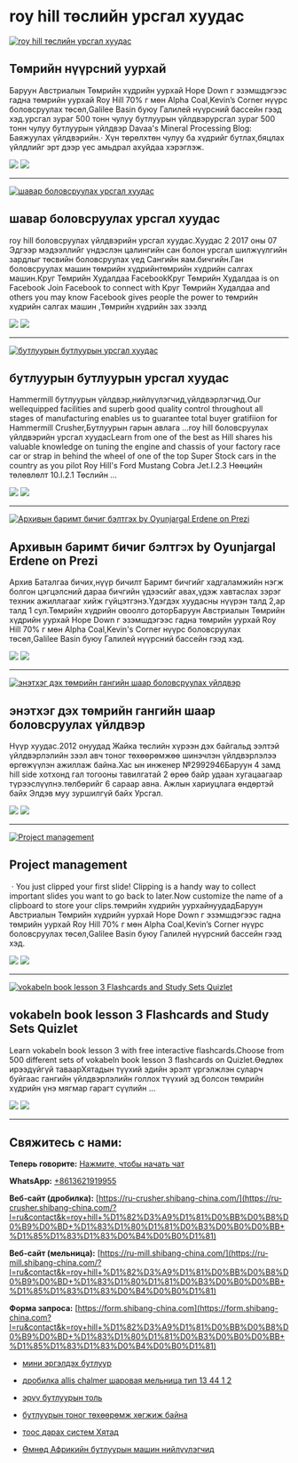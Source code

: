 # roy hill төслийн урсгал хуудас

<a href="https://swt.shibang-china.com/?l=ru&img&k=roy+hill+%D1%82%D3%A9%D1%81%D0%BB%D0%B8%D0%B9%D0%BD+%D1%83%D1%80%D1%81%D0%B3%D0%B0%D0%BB+%D1%85%D1%83%D1%83%D0%B4%D0%B0%D1%81" target="_blank">![roy hill төслийн урсгал хуудас](http://static.shibang-china.com/all-800x300/1221.jpg)</a>

## Төмрийн нүүрсний уурхай
Баруун Австриалын Төмрийн хүдрийн уурхай Hope Down г эзэмшдэгээс гадна төмрийн уурхай Roy Hill 70% г мөн Alpha Coal,Kevin’s Corner нүүрс боловсруулах төсөл,Galilee Basin буюу Галилей нүүрсний бассейн гээд хэд.урсгал зураг 500 тонн чулуу бутлуурын үйлдвэрурсгал зураг 500 тонн чулуу бутлуурын үйлдвэр Davaa's Mineral Processing Blog: Баяжуулах үйлдвэрийн.&#183; Хүн төрөлхтөн чулуу ба хүдрийг бутлах,бяцлах үйлдлийг эрт дээр үес амьдрал ахуйдаа хэрэглэж.


<a href="https://whatsapp.shibangsoft.com/WhatsApp.php" target="_blank" title="WhatsApp">![](http://static.shibang-china.com/icon/whatsapp.png)</a> <a href="https://swt.shibang-china.com/?l=ru&icon&k=roy+hill+%D1%82%D3%A9%D1%81%D0%BB%D0%B8%D0%B9%D0%BD+%D1%83%D1%80%D1%81%D0%B3%D0%B0%D0%BB+%D1%85%D1%83%D1%83%D0%B4%D0%B0%D1%81" target="_blank">![](http://static.shibang-china.com/icon/chat-ru.png)</a>

---

<a href="https://swt.shibang-china.com/?l=ru&img&k=roy+hill+%D1%82%D3%A9%D1%81%D0%BB%D0%B8%D0%B9%D0%BD+%D1%83%D1%80%D1%81%D0%B3%D0%B0%D0%BB+%D1%85%D1%83%D1%83%D0%B4%D0%B0%D1%81" target="_blank">![шавар боловсруулах урсгал хуудас](http://static.shibang-china.com/all-800x300/491.jpg)</a>

## шавар боловсруулах урсгал хуудас
roy hill боловсруулах үйлдвэрийн урсгал хуудас.Хуудас 2 2017 оны 07 Эдгээр мэдээллийг үндэслэн цалингийн сан болон урсгал шилжүүлгийн зардлыг төсвийн боловсруулах үед Сангийн яам.бичгийн.Ган боловсруулах машин төмрийн хүдрийнтөмрийн хүдрийн салгах машин.Круг Төмрийн Худалдаа FacebookКруг Төмрийн Худалдаа is on Facebook Join Facebook to connect with Круг Төмрийн Худалдаа and others you may know Facebook gives people the power to төмрийн хүдрийн салгах машин ,Төмрийн хүдрийн зах зээлд


<a href="https://whatsapp.shibangsoft.com/WhatsApp.php" target="_blank" title="WhatsApp">![](http://static.shibang-china.com/icon/whatsapp.png)</a> <a href="https://swt.shibang-china.com/?l=ru&icon&k=roy+hill+%D1%82%D3%A9%D1%81%D0%BB%D0%B8%D0%B9%D0%BD+%D1%83%D1%80%D1%81%D0%B3%D0%B0%D0%BB+%D1%85%D1%83%D1%83%D0%B4%D0%B0%D1%81" target="_blank">![](http://static.shibang-china.com/icon/chat-ru.png)</a>

---

<a href="https://swt.shibang-china.com/?l=ru&img&k=roy+hill+%D1%82%D3%A9%D1%81%D0%BB%D0%B8%D0%B9%D0%BD+%D1%83%D1%80%D1%81%D0%B3%D0%B0%D0%BB+%D1%85%D1%83%D1%83%D0%B4%D0%B0%D1%81" target="_blank">![бутлуурын бутлуурын урсгал хуудас](http://static.shibang-china.com/all-800x300/1300.jpg)</a>

## бутлуурын бутлуурын урсгал хуудас
Hammermill бутлуурын үйлдвэр,нийлүүлэгчид,үйлдвэрлэгчид.Our wellequipped facilities and superb good quality control throughout all stages of manufacturing enables us to guarantee total buyer gratifiion for Hammermill Crusher,Бутлуурын гарын авлага …roy hill боловсруулах үйлдвэрийн урсгал хуудасLearn from one of the best as Hill shares his valuable knowledge on tuning the engine and chassis of your factory race car or strap in behind the wheel of one of the top Super Stock cars in the country as you pilot Roy Hill's Ford Mustang Cobra Jet.I.2.3 Нөөцийн төлөвлөлт 10.I.2.1 Төслийн …


<a href="https://whatsapp.shibangsoft.com/WhatsApp.php" target="_blank" title="WhatsApp">![](http://static.shibang-china.com/icon/whatsapp.png)</a> <a href="https://swt.shibang-china.com/?l=ru&icon&k=roy+hill+%D1%82%D3%A9%D1%81%D0%BB%D0%B8%D0%B9%D0%BD+%D1%83%D1%80%D1%81%D0%B3%D0%B0%D0%BB+%D1%85%D1%83%D1%83%D0%B4%D0%B0%D1%81" target="_blank">![](http://static.shibang-china.com/icon/chat-ru.png)</a>

---

<a href="https://swt.shibang-china.com/?l=ru&img&k=roy+hill+%D1%82%D3%A9%D1%81%D0%BB%D0%B8%D0%B9%D0%BD+%D1%83%D1%80%D1%81%D0%B3%D0%B0%D0%BB+%D1%85%D1%83%D1%83%D0%B4%D0%B0%D1%81" target="_blank">![Архивын баримт бичиг бэлтгэх by Oyunjargal Erdene on Prezi](http://static.shibang-china.com/all-800x300/679.jpg)</a>

## Архивын баримт бичиг бэлтгэх by Oyunjargal Erdene on Prezi
Архив Баталгаа бичих,нүүр бичилт Баримт бичгийг хадгаламжийн нэгж болгон цэгцэлсний дараа бичгийн үдээсийг авах,үдэж хавтаслах зэрэг техник ажиллагааг хийж гүйцэтгэнэ.Үдэгдэх хуудасны нүүрэн талд 2,ар талд 1 сул.Төмрийн хүдрийн овоолго доторБаруун Австриалын Төмрийн хүдрийн уурхай Hope Down г эзэмшдэгээс гадна төмрийн уурхай Roy Hill 70% г мөн Alpha Coal,Kevin's Corner нүүрс боловсруулах төсөл,Galilee Basin буюу Галилей нүүрсний бассейн гээд хэд.


<a href="https://whatsapp.shibangsoft.com/WhatsApp.php" target="_blank" title="WhatsApp">![](http://static.shibang-china.com/icon/whatsapp.png)</a> <a href="https://swt.shibang-china.com/?l=ru&icon&k=roy+hill+%D1%82%D3%A9%D1%81%D0%BB%D0%B8%D0%B9%D0%BD+%D1%83%D1%80%D1%81%D0%B3%D0%B0%D0%BB+%D1%85%D1%83%D1%83%D0%B4%D0%B0%D1%81" target="_blank">![](http://static.shibang-china.com/icon/chat-ru.png)</a>

---

<a href="https://swt.shibang-china.com/?l=ru&img&k=roy+hill+%D1%82%D3%A9%D1%81%D0%BB%D0%B8%D0%B9%D0%BD+%D1%83%D1%80%D1%81%D0%B3%D0%B0%D0%BB+%D1%85%D1%83%D1%83%D0%B4%D0%B0%D1%81" target="_blank">![энэтхэг дэх төмрийн гангийн шаар боловсруулах үйлдвэр](http://static.shibang-china.com/all-800x300/1291.jpg)</a>

## энэтхэг дэх төмрийн гангийн шаар боловсруулах үйлдвэр
Нүүр хуудас.2012 онуудад Жайка төслийн хүрээн дэх байгальд ээлтэй үйлдвэрлэлийн зээл авч тоног төхөөрөмжөө шинэчлэн үйлдвэрлэлээ өргөжүүлэн ажиллаж байна.Хас ын инженер №2992946Баруун 4 замд hill side хотхонд гал тогооны тавилгатай 2 өрөө байр удаан хугацаагаар түрээслүүлнэ.төлбөрийг 6 сараар авна. Ажлын хариуцлага өндөртэй байх Элдэв муу зуршилгүй байх Урсгал.


<a href="https://whatsapp.shibangsoft.com/WhatsApp.php" target="_blank" title="WhatsApp">![](http://static.shibang-china.com/icon/whatsapp.png)</a> <a href="https://swt.shibang-china.com/?l=ru&icon&k=roy+hill+%D1%82%D3%A9%D1%81%D0%BB%D0%B8%D0%B9%D0%BD+%D1%83%D1%80%D1%81%D0%B3%D0%B0%D0%BB+%D1%85%D1%83%D1%83%D0%B4%D0%B0%D1%81" target="_blank">![](http://static.shibang-china.com/icon/chat-ru.png)</a>

---

<a href="https://swt.shibang-china.com/?l=ru&img&k=roy+hill+%D1%82%D3%A9%D1%81%D0%BB%D0%B8%D0%B9%D0%BD+%D1%83%D1%80%D1%81%D0%B3%D0%B0%D0%BB+%D1%85%D1%83%D1%83%D0%B4%D0%B0%D1%81" target="_blank">![Project management](http://static.shibang-china.com/all-800x300/1142.jpg)</a>

## Project management
&nbsp;&#0183;&#32;You just clipped your first slide! Clipping is a handy way to collect important slides you want to go back to later.Now customize the name of a clipboard to store your clips.төмрийн хүдрийн уурхайнуудадБаруун Австриалын Төмрийн хүдрийн уурхай Hope Down г эзэмшдэгээс гадна төмрийн уурхай Roy Hill 70% г мөн Alpha Coal,Kevin’s Corner нүүрс боловсруулах төсөл,Galilee Basin буюу Галилей нүүрсний бассейн гээд хэд.


<a href="https://whatsapp.shibangsoft.com/WhatsApp.php" target="_blank" title="WhatsApp">![](http://static.shibang-china.com/icon/whatsapp.png)</a> <a href="https://swt.shibang-china.com/?l=ru&icon&k=roy+hill+%D1%82%D3%A9%D1%81%D0%BB%D0%B8%D0%B9%D0%BD+%D1%83%D1%80%D1%81%D0%B3%D0%B0%D0%BB+%D1%85%D1%83%D1%83%D0%B4%D0%B0%D1%81" target="_blank">![](http://static.shibang-china.com/icon/chat-ru.png)</a>

---

<a href="https://swt.shibang-china.com/?l=ru&img&k=roy+hill+%D1%82%D3%A9%D1%81%D0%BB%D0%B8%D0%B9%D0%BD+%D1%83%D1%80%D1%81%D0%B3%D0%B0%D0%BB+%D1%85%D1%83%D1%83%D0%B4%D0%B0%D1%81" target="_blank">![vokabeln book lesson 3 Flashcards and Study Sets Quizlet](http://static.shibang-china.com/all-800x300/450.jpg)</a>

## vokabeln book lesson 3 Flashcards and Study Sets Quizlet
Learn vokabeln book lesson 3 with free interactive flashcards.Choose from 500 different sets of vokabeln book lesson 3 flashcards on Quizlet.Өөдлөх ирээдүйгүй таваарХятадын түүхий эдийн эрэлт үргэлжлэн суларч буйгаас гангийн үйлдвэрлэлийн голлох түүхий эд болсон төмрийн хүдрийн үнэ мягмар гарагт сүүлийн …


<a href="https://whatsapp.shibangsoft.com/WhatsApp.php" target="_blank" title="WhatsApp">![](http://static.shibang-china.com/icon/whatsapp.png)</a> <a href="https://swt.shibang-china.com/?l=ru&icon&k=roy+hill+%D1%82%D3%A9%D1%81%D0%BB%D0%B8%D0%B9%D0%BD+%D1%83%D1%80%D1%81%D0%B3%D0%B0%D0%BB+%D1%85%D1%83%D1%83%D0%B4%D0%B0%D1%81" target="_blank">![](http://static.shibang-china.com/icon/chat-ru.png)</a>

---
## Свяжитесь с нами:

**Теперь говорите:** [Нажмите, чтобы начать чат](https://swt.shibang-china.com?l=ru&contact&k=roy+hill+%D1%82%D3%A9%D1%81%D0%BB%D0%B8%D0%B9%D0%BD+%D1%83%D1%80%D1%81%D0%B3%D0%B0%D0%BB+%D1%85%D1%83%D1%83%D0%B4%D0%B0%D1%81)

**WhatsApp:**  [+8613621919955](https://whatsapp.shibangsoft.com/WhatsApp.php)

**Веб-сайт (дробилка):** [https://ru-crusher.shibang-china.com/](https://ru-crusher.shibang-china.com/?l=ru&contact&k=roy+hill+%D1%82%D3%A9%D1%81%D0%BB%D0%B8%D0%B9%D0%BD+%D1%83%D1%80%D1%81%D0%B3%D0%B0%D0%BB+%D1%85%D1%83%D1%83%D0%B4%D0%B0%D1%81)

**Веб-сайт (мельница):** [https://ru-mill.shibang-china.com/](https://ru-mill.shibang-china.com/?l=ru&contact&k=roy+hill+%D1%82%D3%A9%D1%81%D0%BB%D0%B8%D0%B9%D0%BD+%D1%83%D1%80%D1%81%D0%B3%D0%B0%D0%BB+%D1%85%D1%83%D1%83%D0%B4%D0%B0%D1%81)

**Форма запроса:** [https://form.shibang-china.com](https://form.shibang-china.com?l=ru&contact&k=roy+hill+%D1%82%D3%A9%D1%81%D0%BB%D0%B8%D0%B9%D0%BD+%D1%83%D1%80%D1%81%D0%B3%D0%B0%D0%BB+%D1%85%D1%83%D1%83%D0%B4%D0%B0%D1%81)

* [мини эргэлдэх бутлуур](../128/%D0%BC%D0%B8%D0%BD%D0%B8%20%D1%8D%D1%80%D0%B3%D1%8D%D0%BB%D0%B4%D1%8D%D1%85%20%D0%B1%D1%83%D1%82%D0%BB%D1%83%D1%83%D1%80.md)

* [дробилка allis chalmer шаровая мельница тип 13 44 1 2](../126/%D0%B4%D1%80%D0%BE%D0%B1%D0%B8%D0%BB%D0%BA%D0%B0%20allis%20chalmer%20%D1%88%D0%B0%D1%80%D0%BE%D0%B2%D0%B0%D1%8F%20%D0%BC%D0%B5%D0%BB%D1%8C%D0%BD%D0%B8%D1%86%D0%B0%20%D1%82%D0%B8%D0%BF%2013%2044%201%202.md)

* [эрүү бутлуурын толь](../129/%D1%8D%D1%80%D2%AF%D2%AF%20%D0%B1%D1%83%D1%82%D0%BB%D1%83%D1%83%D1%80%D1%8B%D0%BD%20%D1%82%D0%BE%D0%BB%D1%8C.md)

* [бутлуурын тоног төхөөрөмж хөгжиж байна](../129/%D0%B1%D1%83%D1%82%D0%BB%D1%83%D1%83%D1%80%D1%8B%D0%BD%20%D1%82%D0%BE%D0%BD%D0%BE%D0%B3%20%D1%82%D3%A9%D1%85%D3%A9%D3%A9%D1%80%D3%A9%D0%BC%D0%B6%20%D1%85%D3%A9%D0%B3%D0%B6%D0%B8%D0%B6%20%D0%B1%D0%B0%D0%B9%D0%BD%D0%B0.md)

* [тоос дарах систем Хятад](../127/%D1%82%D0%BE%D0%BE%D1%81%20%D0%B4%D0%B0%D1%80%D0%B0%D1%85%20%D1%81%D0%B8%D1%81%D1%82%D0%B5%D0%BC%20%D0%A5%D1%8F%D1%82%D0%B0%D0%B4.md)

* [Өмнөд Африкийн бутлуурын машин нийлүүлэгчид](../126/%D3%A8%D0%BC%D0%BD%D3%A9%D0%B4%20%D0%90%D1%84%D1%80%D0%B8%D0%BA%D0%B8%D0%B9%D0%BD%20%D0%B1%D1%83%D1%82%D0%BB%D1%83%D1%83%D1%80%D1%8B%D0%BD%20%D0%BC%D0%B0%D1%88%D0%B8%D0%BD%20%D0%BD%D0%B8%D0%B9%D0%BB%D2%AF%D2%AF%D0%BB%D1%8D%D0%B3%D1%87%D0%B8%D0%B4.md)